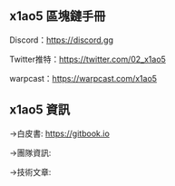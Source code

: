 **x1ao5 區塊鏈手冊**
---------------------------
Discord：https://discord.gg

Twitter推特：https://twitter.com/02_x1ao5

warpcast：https://warpcast.com/x1ao5

**x1ao5 資訊**
---------------------------
->白皮書:
https://gitbook.io

->團隊資訊:


->技術文章:

